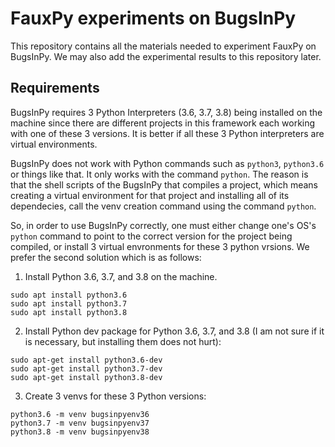# FauxPy experiments on BugsInPy

This repository contains all the materials needed to experiment FauxPy on BugsInPy.
We may also add the experimental results to this repository later.

## Requirements
BugsInPy requires 3 Python Interpreters (3.6, 3.7, 3.8) being installed on the machine since there are different projects in this framework each working with one of these 3 versions. It is better if all these 3 Python interpreters are virtual environments.

BugsInPy does not work with Python commands such as `python3`, `python3.6` or things like that. It only works with the command `python`. The reason is that the shell scripts of the BugsInPy that compiles a project, which means creating a virtual environment for that project and installing all of its dependecies, call the venv creation command using the command `python`.

 So, in order to use BugsInPy correctly, one must either change one's OS's `python` command to point to the correct version for the project being compiled, or install 3 virtual envronments for these 3 python vrsions. We prefer the second solution which is as follows:


1. Install Python 3.6, 3.7, and 3.8 on the machine.

```
sudo apt install python3.6
sudo apt install python3.7
sudo apt install python3.8
```

2. Install Python dev package for Python 3.6, 3.7, and 3.8 (I am not sure if it is necessary, but installing them does not hurt):

```
sudo apt-get install python3.6-dev
sudo apt-get install python3.7-dev
sudo apt-get install python3.8-dev
```

3. Create 3 venvs for these 3 Python versions:

```
python3.6 -m venv bugsinpyenv36
python3.7 -m venv bugsinpyenv37
python3.8 -m venv bugsinpyenv38
```

